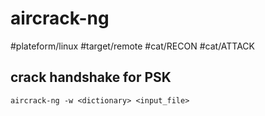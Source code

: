 # aircrack-ng
#plateform/linux #target/remote #cat/RECON #cat/ATTACK


## crack handshake for PSK
```
aircrack-ng -w <dictionary> <input_file>
```